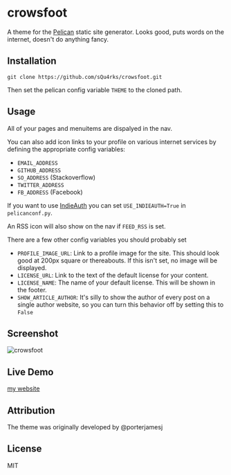 # crowsfoot

A theme for the [Pelican](http://getpelican.com) static site generator.
Looks good, puts words on the internet, doesn't do anything fancy.

## Installation

`git clone https://github.com/sQu4rks/crowsfoot.git`

Then set the pelican config variable `THEME` to the cloned path.

## Usage

All of your pages and menuitems are dispalyed in the nav.

You can also add icon links to your profile on various internet
services by defining the appropriate config variables:

* `EMAIL_ADDRESS`
* `GITHUB_ADDRESS`
* `SO_ADDRESS` (Stackoverflow)
* `TWITTER_ADDRESS`
* `FB_ADDRESS` (Facebook)

If you want to use [IndieAuth](https://indieauth.com/) you can set `USE_INDIEAUTH=True` in `pelicanconf.py`. 

An RSS icon will also show on the nav if `FEED_RSS` is set.

There are a few other config variables you should probably set

* `PROFILE_IMAGE_URL`: Link to a profile image for the site. This should look
good at 200px square or thereabouts. If this isn't set, no image will be
displayed.
* `LICENSE_URL`: Link to the text of the default license for your content.
* `LICENSE_NAME`: The name of your default license. This will be shown in
the footer.
* `SHOW_ARTICLE_AUTHOR`: It's silly to show the author of every post on a
single author website, so you can turn this behavior off by setting this
to `False`

## Screenshot

![crowsfoot](https://raw.github.com/squ4rks/crowsfoot/master/screenshot.png)

## Live Demo

[my website](http://marcel.nlogn.org/)

## Attribution 

The theme was originally developed by @porterjamesj
## License

MIT
